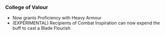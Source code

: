 ### College of Valour

- Now grants Proficiency with Heavy Armour
- (EXPERIMENTAL) Recipients of Combat Inspiration can now expend the buff to cast a Blade Flourish

